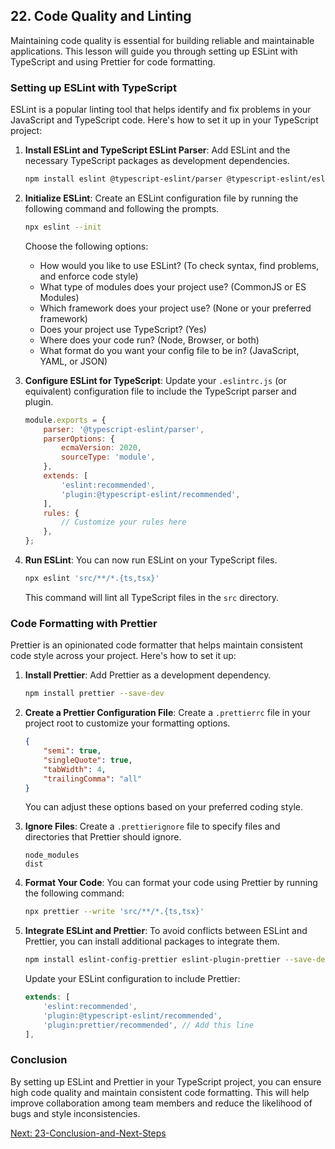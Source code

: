 ## 22. Code Quality and Linting

Maintaining code quality is essential for building reliable and maintainable applications. This lesson will guide you through setting up ESLint with TypeScript and using Prettier for code formatting.

### Setting up ESLint with TypeScript

ESLint is a popular linting tool that helps identify and fix problems in your JavaScript and TypeScript code. Here's how to set it up in your TypeScript project:

1. **Install ESLint and TypeScript ESLint Parser**: Add ESLint and the necessary TypeScript packages as development dependencies.

   ```bash
   npm install eslint @typescript-eslint/parser @typescript-eslint/eslint-plugin --save-dev
   ```

2. **Initialize ESLint**: Create an ESLint configuration file by running the following command and following the prompts.

   ```bash
   npx eslint --init
   ```

   Choose the following options:
   - How would you like to use ESLint? (To check syntax, find problems, and enforce code style)
   - What type of modules does your project use? (CommonJS or ES Modules)
   - Which framework does your project use? (None or your preferred framework)
   - Does your project use TypeScript? (Yes)
   - Where does your code run? (Node, Browser, or both)
   - What format do you want your config file to be in? (JavaScript, YAML, or JSON)

3. **Configure ESLint for TypeScript**: Update your `.eslintrc.js` (or equivalent) configuration file to include the TypeScript parser and plugin.

   ```javascript
   module.exports = {
       parser: '@typescript-eslint/parser',
       parserOptions: {
           ecmaVersion: 2020,
           sourceType: 'module',
       },
       extends: [
           'eslint:recommended',
           'plugin:@typescript-eslint/recommended',
       ],
       rules: {
           // Customize your rules here
       },
   };
   ```

4. **Run ESLint**: You can now run ESLint on your TypeScript files.

   ```bash
   npx eslint 'src/**/*.{ts,tsx}'
   ```

   This command will lint all TypeScript files in the `src` directory.

### Code Formatting with Prettier

Prettier is an opinionated code formatter that helps maintain consistent code style across your project. Here's how to set it up:

1. **Install Prettier**: Add Prettier as a development dependency.

   ```bash
   npm install prettier --save-dev
   ```

2. **Create a Prettier Configuration File**: Create a `.prettierrc` file in your project root to customize your formatting options.

   ```json
   {
       "semi": true,
       "singleQuote": true,
       "tabWidth": 4,
       "trailingComma": "all"
   }
   ```

   You can adjust these options based on your preferred coding style.

3. **Ignore Files**: Create a `.prettierignore` file to specify files and directories that Prettier should ignore.

   ```
   node_modules
   dist
   ```

4. **Format Your Code**: You can format your code using Prettier by running the following command:

   ```bash
   npx prettier --write 'src/**/*.{ts,tsx}'
   ```

5. **Integrate ESLint and Prettier**: To avoid conflicts between ESLint and Prettier, you can install additional packages to integrate them.

   ```bash
   npm install eslint-config-prettier eslint-plugin-prettier --save-dev
   ```

   Update your ESLint configuration to include Prettier:

   ```javascript
   extends: [
       'eslint:recommended',
       'plugin:@typescript-eslint/recommended',
       'plugin:prettier/recommended', // Add this line
   ],
   ```

### Conclusion

By setting up ESLint and Prettier in your TypeScript project, you can ensure high code quality and maintain consistent code formatting. This will help improve collaboration among team members and reduce the likelihood of bugs and style inconsistencies.

[Next: 23-Conclusion-and-Next-Steps](./23-Conclusion-and-Next-Steps.md)